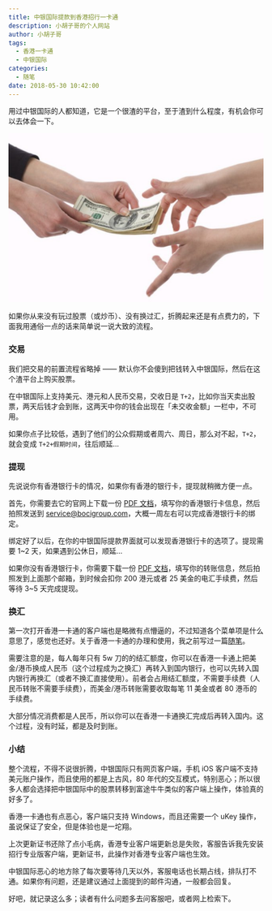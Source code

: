```yaml
---
title: 中银国际提款到香港招行一卡通
description: 小胡子哥的个人网站
author: 小胡子哥
tags:
  - 香港一卡通
  - 中银国际
categories:
  - 随笔
date: 2018-05-30 10:42:00
---
```

用过中银国际的人都知道，它是一个很渣的平台，至于渣到什么程度，有机会你可以去体会一下。

![提款](/blogimgs/2018/05/30/transfer-money.png)

如果你从来没有玩过股票（或炒币）、没有换过汇，折腾起来还是有点费力的，下面我用通俗一点的话来简单说一说大致的流程。


### 交易

我们把交易的前置流程省略掉 —— 默认你不会傻到把钱转入中银国际，然后在这个渣平台上购买股票。

在中银国际上支持美元、港元和人民币交易，交收日是 `T+2`，比如你当天卖出股票，两天后钱才会到账，这两天中你的钱会出现在「未交收金额」一栏中，不可用。

如果你点子比较低，遇到了他们的公众假期或者周六、周日，那么对不起，`T+2`，就会变成 `T+2+假期时间`，往后顺延...

### 提现

先说说你有香港银行卡的情况，如果你有香港的银行卡，提现就稍微方便一点。

首先，你需要去它的官网上下载一份 [PDF 文档](http://www.bocionline.com/files/Change_of_Personal_Particular_and_AE_Form.pdf)，填写你的香港银行卡信息，然后拍照发送到  service@bocigroup.com，大概一周左右可以完成香港银行卡的绑定。

绑定好了以后，在你的中银国际提款界面就可以发现香港银行卡的选项了。提现需要 1~2 天，如果遇到公休日，顺延...

如果你没有香港银行卡，你需要下载一份 [PDF 文档](http://www.bocionline.com/files/payment_instruction_en.pdf)，填写你的转账信息，然后拍照发到上面那个邮箱，到时候会扣你 200 港元或者 25 美金的电汇手续费，然后等待 3~5 天完成提现。

### 换汇

第一次打开香港一卡通的客户端也是略微有点懵逼的，不过知道各个菜单项是什么意思了，感觉也还好。关于香港一卡通的办理和使用，我之前写过一篇[随笔](/blog/2016/07/07/hongkong-cmbchina/)。

需要注意的是，每人每年只有 5w 刀的的结汇额度，你可以在香港一卡通上把美金/港币换成人民币（这个过程成为之换汇）再转入到国内银行，也可以先转入国内银行再换汇（或者不换汇直接使用）。前者会占用结汇额度，不需要手续费（人民币转账不需要手续费），而美金/港币转账需要收取每笔 11 美金或者 80 港币的手续费。

大部分情况消费都是人民币，所以你可以在香港一卡通换汇完成后再转入国内。这个过程，没有时延，都是及时到账。


### 小结

整个流程，不得不说很折腾，中银国际只有网页客户端，手机 iOS 客户端不支持美元账户操作，而且使用的都是上古风，80 年代的交互模式，特别恶心；所以很多人都会选择把中银国际中的股票转移到富途牛牛类似的客户端上操作，体验真的好多了。

香港一卡通也有点恶心，客户端只支持 Windows，而且还需要一个 uKey 操作，虽说保证了安全，但是体验也是一坨翔。

上次更新证书还除了点小毛病，香港专业客户端更新总是失败，客服告诉我先安装招行专业版客户端，更新证书，此操作对香港专业客户端也生效。

中银国际恶心的地方除了每次要等待几天以外，客服电话也长期占线，排队打不通。如果你有问题，还是建议通过上面提到的邮件沟通，一般都会回复。

好吧，就记录这么多；读者有什么问题多去问客服吧，或者网上检索下。